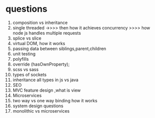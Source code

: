 # questions

1.  composition vs inheritance
2.  single threaded ->>>> then how it achieves concurrency >>>> how node js handles multiple requests
3.  splice vs slice
4.  virtual DOM, how it works
5.  passing data between siblings,parent,children
6.  unit testing
7.  polyfills
8.  override (hasOwnProperty);
9.  scss vs sass
10. types of sockets
11. inheritance all types in js vs java
12. SEO
13. MVC feature design ,what is view 
14. Microservices
15. two way vs one way binding how it works
16. system design questions
17. monolithic vs microservices
